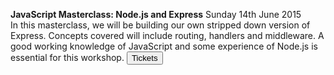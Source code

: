 **JavaScript Masterclass: Node.js and Express**	
Sunday 14th June 2015	
In this masterclass, we will be building our own stripped down version of Express. Concepts covered will include routing, handlers and middleware. A good working knowledge of JavaScript and some experience of Node.js is essential for this workshop.
		<a href="https://ti.to/founders-coders/begin-react-workshop" target="_blank" class="no-dec"><button class="button-one tickets">Tickets</button></a>	
